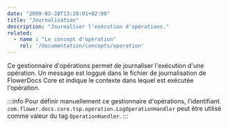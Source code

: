 ```yaml
---
date: "2009-03-28T13:20:01+02:00"
title: "Journalisation"
description: "Journaliser l'exécution d'opérations."
related:
  - name : "Le concept d'opération"
    rel: '/documentation/concepts/operation'
---
```


Ce gestionnaire d'opérations permet de journaliser l'exécution d'une opération.
Un message est loggué dans le fichier de journalisation de FlowerDocs Core et indique le contexte dans lequel est exécutée l'opération.


:::info
Pour définir manuellement ce gestionnaire d'opérations, l'identifiant `com.flower.docs.core.tsp.operation.LogOperationHandler` peut être utilisé comme valeur du tag `OperationHandler`.
:::